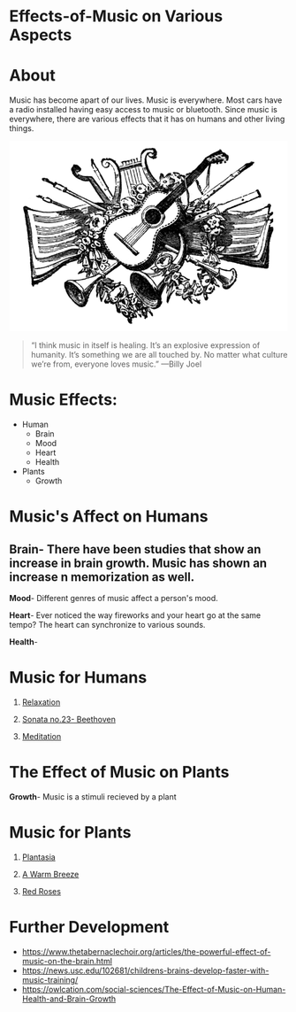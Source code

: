 # Effects-of-Music on Various Aspects

# About
Music has become apart of our lives. Music is everywhere. Most cars have a radio installed having easy access to music or bluetooth. Since music is everywhere, there are various effects that it has on humans and other living things. 

![music](./planty.jpg)

> “I think music in itself is healing. It’s an explosive expression of humanity. It’s something we are all touched by. No matter what culture we’re from, everyone loves music.” —Billy Joel

# Music Effects:
* Human 
   * Brain
   * Mood
   * Heart
   * Health
* Plants 
   * Growth 

# Music's Affect on Humans
## Brain-  There have been studies that show an increase in brain growth. Music has shown an increase n memorization as well.

   **Mood**- Different genres of music affect a person's mood. 

   **Heart**- Ever noticed the way fireworks and your heart go at the same tempo? The heart can synchronize to various sounds.

   **Health**- 
# Music for Humans
   1. [Relaxation](https://www.youtube.com/watch?time_continue=7&v=o5crUrbVnfs)

   1. [Sonata no.23- Beethoven](https://www.youtube.com/watch?time_continue=22&v=rP4pSomJnDE)

   1. [Meditation](https://www.youtube.com/watch?v=7MqF0d0PQMc)
   
# The Effect of Music on Plants
   **Growth**- Music is a stimuli recieved by a plant

# Music for Plants
   1. [Plantasia](https://www.youtube.com/watch?v=hnYSayGjlnY)

   1. [A Warm Breeze](https://www.youtube.com/watch?v=zP4b3G2m9aQ)

   1. [Red Roses](https://www.youtube.com/watch?v=c7s4_DTjai0)


# Further Development
   * https://www.thetabernaclechoir.org/articles/the-powerful-effect-of-music-on-the-brain.html
   * https://news.usc.edu/102681/childrens-brains-develop-faster-with-music-training/
   * https://owlcation.com/social-sciences/The-Effect-of-Music-on-Human-Health-and-Brain-Growth
